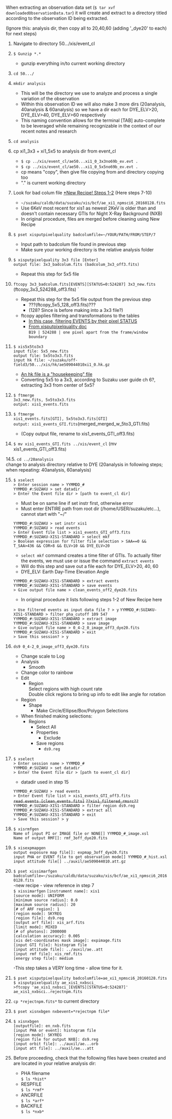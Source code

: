 When extracting an observation data set (`$ tar xvf downloadedObservationData.tar`) it will create and extract to a directory titled according to the observation ID being extracted.

(Ignore this: analysis dir, then copy all to 20,40,60 (adding '_dye20' to each) for next steps)

1. Navigate to directory 50.../xis/event_cl
2. `$ Gunzip *.*`
	- gunzip everything in/to current working directory
3. `cd 50.../`
4. `mkdir analysis`
	- This will be the directory we use to analyze and process a single variation of the observation
	- Within this observation ID we will also make 3 more dirs (20analysis, 40analysis & 60analysis) so we have a dir each for DYE\_ELV>20, DYE\_ELV>40, DYE\_ELV>60 respectively
	- This naming convention allows for the terminal [TAB] auto-complete to be leveraged while remaining recognizable in the context of our recent notes and research
5. `cd analysis`
6. cp xi1\_3x3 + xi1\_5x5 to analysis dir from event_cl  
	- `$ cp ../xis/event_cl/ae50...xi1_0_3x3no69b_ev.evt .`  
	- `$ cp ../xis/event_cl/ae50...xi1_0_5x5no69b_ev.evt .`  
	- cp means "copy", then give file copying from and directory copying too
	- "." is current working directory
7. Look for bad colum file [*New Recipe! Steps 1-2](https://heasarc.gsfc.nasa.gov/docs/suzaku/analysis/xisnxbnew.html) (Here steps 7-10)   
	- `~/suzaku/caldb/data/suzaku/xis/bcf/ae_xi1_npmsci6_20160128.fits`  
	- Use 6KeV most recent for xis1 as newest 2KeV is older than and doesn't contain necessary GTIs for Night X-Ray Background  (NXB)  
	- In original procedure, files are merged before cleaning using New Recipe
8. `$ pset xisputpixelquality badcolumfile=~/YOUR/PATH/FROM/STEP/7`
	- Input path to badcolum file found in previous step
	- Make sure your working directory is the relative analysis folder
9. `$ xisputpixelquality 3x3 file [Enter]`  
	`output file: 3x3_badcolum.fits (badcolum_3x3_off3.fits)`
	- Repeat this step for 5x5 file
10. `ftcopy 3x3_badcolum.fits[EVENTS][STATUS=0:524287] 3x3_new.fits`   (ftcopy\_3x3\_524288\_off3.fits) `
	- Repeat this step for the 5x5 file output from the previous step  
		+ ???(ftcopy\_5x5\_128_off3.fits)???
		+ (128? Since is before making into a 3x3 file?)
	- ftcopy applies filtering and transformations to the tables
		+ [In this case, filtering EVENTS by their pixel STATUS](https://heasarc.nasa.gov/docs/suzaku/processing/criteria_xis.html)
		+ [From xisputpixelquality doc](https://heasarc.gsfc.nasa.gov/lheasoft/ftools/headas/xisputpixelquality.txt)  
			`B19 | 524288 | one pixel apart from the frame/window boundary`

11. 
	`$ xis5x5to3x3`  
	`input file: 5x5_new.fits`  
	`output file: 5x5to3x3.fits`  
	`input hk file: ~/suzaku/off-field3/50.../xis/hk/ae509044010xi1_0.hk.gz`  
	- [An hk file is a "housekeeping" file](https://heasarc.gsfc.nasa.gov/lheasoft/ftools/heasarc.html)
	- Converting 5x5 to a 3x3, according to Suzaku user guide ch 6?, extracting 3x3 from center of 5x5?
12. `$ ftmerge`  
	`3x3_new.fits, 5x5to3x3.fits`  
	`output: xis1_events.fits`  
13. `$ ftmerge`  
	``xis1_events.fits[GTI], 5x5to3x3.fits[GTI]``  
	`output: xis1_events_GTI.fits`(merged\_merged\_w\_5to3\_GTI.fits)  
	- (Copy output file, rename to xis1_events\_GTI\_off3.fits)
14. `$ mv xis1_events_GTI.fits ../xis/event_cl`  (mv xis1\_events\_GTI\_off3.fits)

  14.5. `cd ../20analysis`  
  change to analysis directory relative to DYE (20analysis in following steps; when repeating: 40analysis, 60analysis)

15. `$ xselect`  
	`> Enter session name > YYMMDD_#`  
	`YYMMDD_#:SUZAKU > set datadir`  
	`> Enter the Event file dir > [path to event_cl dir]`  
	- Must be on same line if set instr first, otherwise error
	- Must enter ENTIRE path from root dir (/home/USER/suzaku/etc...), cannot start with "~/"  

	`YYMMDD_#:SUZAKU > set instr xis1`  
	`YYMMDD_#:SUZAKU > read events`  
	`> Enter Event file list > xis1_events_GTI_off3.fits`  
	`YYMMDD_#:SUZAKU-XIS1-STANDARD > select mkf`  
	`> Boolean expression for filter file selection > SAA==0 && T_SAA>436 && COR>8 && ELV>10 && DYE_ELV>20`  
	- `select mkf` command creates a time filter of GTIs. To actually filter the events, we must use or issue the command `extract events`  
	- Will do this step and save out a file each for DYE_ELV>20, 40, 60
	- DYE_ELV: Earth Day-Time Elevation Angle

	`YYMMDD_#:SUZAKU-XIS1-STANDARD > extract events`  
	`YYMMDD_#:SUZAKU-XIS1-STANDARD > save events`  
	`> Give output file name > clean_events_off2_dye20.fits`  
	- In original procedure it lists following steps 1-2 of New Recipe here  
	
	`> Use filtered events as input data file ? > y`
	`YYMMDD_#:SUZAKU-XIS1-STANDARD > filter pha_cutoff 109 547`  
	`YYMMDD_#:SUZAKU-XIS1-STANDARD > extract image`  
	`YYMMDD_#:SUZAKU-XIS1-STANDARD > save image`  
	`> Give output file name > 0_4-2_0_image_off3_dye20.fits`  
	`YYMMDD_#:SUZAKU-XIS1-STANDARD > exit`  
	`> Save this session? > y`  
16. `ds9 0_4-2_0_image_off3_dye20.fits`  
	- Change scale to Log  
	- Analysis  
		+ Smooth  
	- Change color to rainbow  
	- Edit  
		+ Region  
		Select regions with high count rate  
		Double click regions to bring up info to edit like angle for rotation
	+ Region  
		* Shape  
			- Make Circle/Ellipse/Box/Polygon Selections  
	+ When finished making selections:  
		* Regions  
			* Select All  
			+ Properties  
				* Exclude  
			+ Save regions  
				* `ds9.reg`  
17. `$ xselect`  
	`> Enter session name > YYMMDD_#`  
	`YYMMDD_#:SUZAKU > set datadir`  
	`> Enter the Event file dir > [path to event_cl dir]`  
	- datadir used in step 15

	`YYMMDD_#:SUZAKU > read events`  
	`> Enter Event file list > xis1_events_GTI_off3.fits`  
	~~`read events [clean_events.fits]`~~
	~~`??xis1_filtered_rmsrc??`~~  
	`YYMMDD_#:SUZAKU-XIS1-STANDARD > filter region ds9.reg`  
	`YYMMDD_#:SUZAKU-XIS1-STANDARD > extract all`  
	`YYMMDD_#:SUZAKU-XIS1-STANDARD > exit`  
	`> Save this session? > y`
18. `$ xisrmfgen`   
	`Name of input PI or IMAGE file or NONE[] YYMMDD_#_image.xsl`  
	`Name of output RMF[]: rmf_3off_dye20.fits`  
19. `$ xisexpmapgen`  
	`output exposure map file[]: expmap_3off_dye20.fits`  
	`input PHA or EVENT file to get observation mode[] YYMMDD_#_hist.xsl`  
	`input attitude file[] ../auxil/ae509044010.att.gz`  
20. `$ pset xissimarfgen badcolumfile=~/suzaku/caldb/data/suzaku/xis/bcf/ae_xi1_npmsci6_20160128.fits`  
-new recipe - view reference in step 7  
	`$ xissimarfgen`
		`[instrument name]: xis1`  
		`[source mode]: UNIFORM`  
		`[minimum source radius]: 0.0`  
		`[maximum source radius]: 20`  
		`[# of ARF region]: 1`  
		`[region mode]: SKYREG`  
		`[region file]: ds9.reg`  
		`[output arf file]: xis_arf.fits`  
		`[limit mode]: MIXED`  
		`[# of photons]: 2000000`  
		`[calculation accuracy]: 0.005`  
		`[xis det-coordinates mask image]: expimage.fits`  
		`[input GTI file]: histogram file`  
		`[input attitude file]: ../auxil/ae..att`  
		`[input rmf file]: xis_rmf.fits`  
		`[energy step file]: medium`  
		
	-This step takes a VERY long time - allow time for it.
		
21. `$ pset xisputpixelquality badcolumfile=ae_xi1_npmsci6_20160128.fits`  
	`$ xisputpixelquality ae_xis1_nxbsci_`  
	`>ftcopy 'ae_xis1_nxbsci_[EVENTS][STATUS=0:524287]' ae_xis1_nxbsci..rejectnpm.fits`

22. `cp *rejectnpm.fits*` to current directory  

23. `$ pset xisnxbgen nxbevent=*rejectnpm file*`  

24. `$ xisnxbgen`  
	`[outputfile]: en_nxb.fits`  
	`[input PHA or event]: histogram file`  
	`[region mode]: SKYREG`  
	`[region file for output NXB]: ds9.reg`  
	`[input orbit file]: ../auxil/ae...orb`  
	`[input att file]: ../auxil/ae...att`  
	
25. Before proceeding, check that the following files have been created and are located in your relative analysis dir:  
	- PHA filename  
`$ ls *hist*`  
	- RESPFILE  
`$ ls *rmf*`  
	- ANCRFILE  
`$ ls *arf*`  
	- BACKFILE  
`$ ls *nxb*`  





